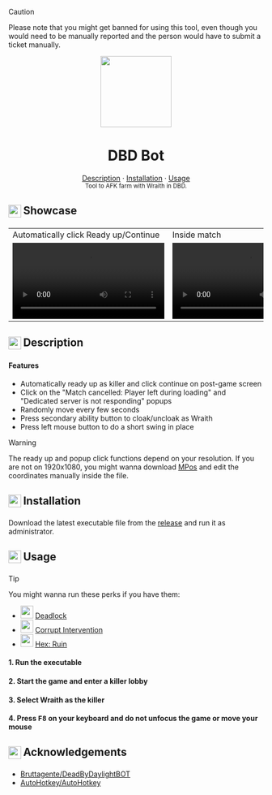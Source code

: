 > [!CAUTION]
> Please note that you might get banned for using this tool, even though you would need to be manually reported and the person would have to submit a ticket manually.

<div align="center">
     <img src="https://github.com/InioX/dbd-bot/assets/81521595/9343f1c9-5cb0-4c0d-a2d1-d6990a75b9af" width=140>
      <h1>DBD Bot</h1>
 </div>

<div align="center">
     <a href="#-------------------------description">Description</a>
    ·
    <a href="#-------------------------installation">Installation</a>
    ·
    <a href="#-------------------------usage">Usage</a>
</div>

 <div align="center">
  <sub>Tool to AFK farm with Wraith in DBD.
</div>

<h2>
     <sub>
          <img  src="https://github.com/InioX/dbd-bot/assets/81521595/1e94d4b9-ee99-4114-8876-2701fd996bb8"
           height="25"
           width="25">
     </sub>
     Showcase
</h2>


<table>
  <tr>
    <td></sup>Automatically click Ready up/Continue</td>
    <td></sup>Inside match</td>
  </tr>
  <tr>
    <td><video src="https://github.com/InioX/dbd-bot/assets/81521595/cba35c23-e17c-4737-9419-2b599a0cc9ac"></td>
    <td><video src="https://github.com/InioX/dbd-bot/assets/81521595/ad06976b-047e-4989-a938-8f345fceaee0"></td>
  </tr>
 </table>

<h2 class="description">
     <sub>
          <img  src="https://github.com/InioX/dbd-bot/assets/81521595/93588e28-2813-4038-9be5-8f91076df627"
           height="25"
           width="25">
     </sub>
     Description
</h2>

#### Features
- Automatically ready up as killer and click continue on post-game screen
- Click on the "Match cancelled: Player left during loading" and "Dedicated server is not responding" popups
- Randomly move every few seconds
- Press secondary ability button to cloak/uncloak as Wraith
- Press left mouse button to do a short swing in place

> [!WARNING]
> The ready up and popup click functions depend on your resolution. If you are not on 1920x1080, you might wanna download [MPos](https://sourceforge.net/projects/mpos/) and edit the coordinates manually inside the file.

<h2>
     <sub>
          <img  src="https://github.com/InioX/dbd-bot/assets/81521595/a016303f-3ec6-4e80-9e18-25ae49b5bcfb"
           height="25"
           width="25">
     </sub>
     Installation
</h2>

Download the latest executable file from the [release](https://github.com/InioX/dbd-bot/releases/latest/download/dbd-bot.exe) and run it as administrator.


<h2 class="usage">
     <sub>
          <img  src="https://github.com/InioX/dbd-bot/assets/81521595/6080c082-4011-4676-a632-ddfb715eb7c9"
           height="25"
           width="25">
     </sub>
     Usage
</h2>

> [!TIP]
> You might wanna run these perks if you have them:
> - <img src="https://static.wikia.nocookie.net/deadbydaylight_gamepedia_en/images/d/d3/IconPerks_deadlock.png/revision/latest?cb=20210819105650" width=25> [Deadlock](https://deadbydaylight.fandom.com/wiki/Deadlock)
> - <img src="https://static.wikia.nocookie.net/deadbydaylight_gamepedia_en/images/1/10/IconPerks_corruptIntervention.png/revision/latest?cb=20190306195826" width=25> [Corrupt Intervention](https://deadbydaylight.fandom.com/wiki/Corrupt_Intervention)
> - <img src="https://static.wikia.nocookie.net/deadbydaylight_gamepedia_en/images/a/a2/IconPerks_hexRuin.png/revision/latest?cb=20161209193143" width=25> [Hex: Ruin](https://deadbydaylight.fandom.com/wiki/Hex:_Ruin)

#### 1. Run the executable

#### 2. Start the game and enter a killer lobby

#### 3. Select Wraith as the killer

#### 4. Press <kbd>F8</kbd> on your keyboard and do not unfocus the game or move your mouse

<h2>
     <sub>
          <img  src="https://github.com/InioX/dbd-bot/assets/81521595/5f27f527-7c0a-49ee-82de-f0c160c41f6d"
           height="25"
           width="25">
     </sub>
     Acknowledgements
</h2>

- [Bruttagente/DeadByDaylightBOT](https://github.com/Bruttagente/DeadByDaylightBOT)
- [AutoHotkey/AutoHotkey](https://github.com/AutoHotkey/AutoHotkey)
